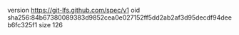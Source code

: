 version https://git-lfs.github.com/spec/v1
oid sha256:84b67380089383d9852cea0e027152ff5dd2ab2af3d95decdf94deeb6fc325f1
size 126
